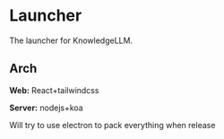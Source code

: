 # Launcher

The launcher for KnowledgeLLM.

## Arch

**Web:** React+tailwindcss

**Server:** nodejs+koa

Will try to use electron to pack everything when release